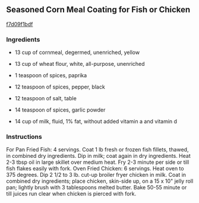 ## Seasoned Corn Meal Coating for Fish or Chicken

[f7d09f1bdf](http://www.food.com/recipe/seasoned-corn-meal-coating-for-fish-or-chicken-517276)

### Ingredients

 - 13 cup of cornmeal, degermed, unenriched, yellow

 - 13 cup of wheat flour, white, all-purpose, unenriched

 - 1 teaspoon of spices, paprika

 - 12 teaspoon of spices, pepper, black

 - 12 teaspoon of salt, table

 - 14 teaspoon of spices, garlic powder

 - 14 cup of milk, fluid, 1% fat, without added vitamin a and vitamin d

### Instructions

For Pan Fried Fish: 4 servings. Coat 1 lb fresh or frozen fish fillets, thawed, in combined dry ingredients. Dip in milk; coat again in dry ingredients. Heat 2-3 tbsp oil in large skillet over medium heat. Fry 2-3 minute per side or till fish flakes easily with fork. Oven Fried Chicken: 6 servings. Heat oven to 375 degrees. Dip 2 1/2 to 3 lb. cut-up broiler fryer chicken in milk. Coat in combined dry ingredients; place chicken, skin-side up, on a 15 x 10" jelly roll pan; lightly brush with 3 tablespoons melted butter. Bake 50-55 minute or till juices run clear when chicken is pierced with fork.